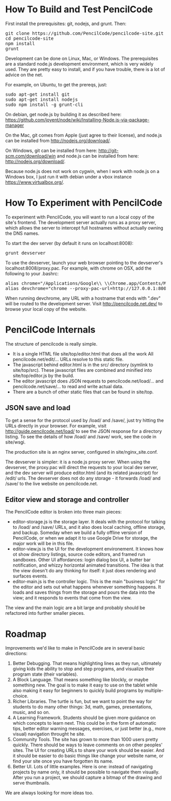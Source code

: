 How To Build and Test PencilCode
================================

First install the prerequisites: git, nodejs, and grunt.  Then:

<pre>
git clone https://github.com/PencilCode/pencilcode-site.git
cd pencilcode-site
npm install
grunt
</pre>

Development can be done on Linux, Mac, or Windows.
The prerequisites are a standard node.js development environment,
which is very widely used.  They are pretty easy to install,
and if you have trouble, there is a lot of advice on the net.

For example, on Ubuntu, to get the prereqs, just:

<pre>
sudo apt-get install git
sudo apt-get install nodejs
sudo npm install -g grunt-cli
</pre>

On debian, get node.js by building it as described here:
https://github.com/joyent/node/wiki/Installing-Node.js-via-package-manager

On the Mac, git comes from Apple (just agree to their license),
and node.js can be installed from http://nodejs.org/download/.

On Windows, git can be installed from here:
http://git-scm.com/download/win and node.js can be installed
from here: http://nodejs.org/download/.

Because node.js does not work on cygwin, when I work with node.js
on a Windows box, I just run it with debian under a vbox instance
https://www.virtualbox.org/.


How To Experiment with PencilCode
=================================

To experiment with PencilCode, you will want to run a local
copy of the site's frontend.  The development server actually
runs as a proxy server, which allows the server to intercept
full hostnames without actually owning the DNS names.

To start the dev server (by default it runs on localhost:8008):

<pre>
grunt devserver
</pre>

To use the devserver, launch your web browser pointing to the
devserver's localhost:8008/proxy.pac.  For example, with chrome
on OSX, add the following to your .bashrc:

<pre>
alias chrome="/Applications/Google\\ \\Chrome.app/Contents/MacOS/Google\\ \\Chrome"
alias devchrome="chrome --proxy-pac-url=http://127.0.0.1:8008/proxy.pac"
</pre>

When running devchrome, any URL with a hostname that ends with ".dev"
will be routed to the development server.  Visit http://pencilcode.net.dev/
to browse your local copy of the website.


PencilCode Internals
====================

The structure of pencilcode is really simple.
* It is a single HTML file site/top/editor.html that does all the work
  All pencilcode.net/edit/... URLs resolve to this static file.
* The javascript behind editor.html is in the src/ directory (symlink
  to site/top/src).  These javascript files are combined and minified
  into site/top/editor.js by the build.
* The editor javascript does JSON requests to pencilcode.net/load/...
  and pencilcode.net/save/... to read and write actual data.
* There are a bunch of other static files that can be found in
  site/top.

JSON save and load
------------------

To get a sense for the protocol used by /load/ and /save/, just
try hitting the URLs directly in your browser.  For example, visit
http://guide.pencilcode.net/load/ to see the JSON response for
a directory listing.  To see the details of how /load/ and /save/
work, see the code in site/wsgi.

The production site is an nginx server, configured in site/nginx_site.conf.

The devserver is simpler: it is a node.js proxy server.  When using
the devserver, the proxy.pac will direct the requests to your local
dev server, and the dev server will produce editor.html (and its
related javascript) for /edit/ urls.  The devserver does not do any
storage - it forwards /load/ and /save/ to the live website on
pencilcode.net.

Editor view and storage and controller
--------------------------------------

The PencilCode editor is broken into three main pieces:

* editor-storage.js is the storage layer.  It deals with the
  protocol for talking to /load/ and /save/ URLs, and it also
  does local caching, offline storage, and backup.  Someday
  when we build a fully offline version of PencilCode, or when
  we adapt it to use Google Drive for storage, the major work
  will be in this file.
* editor-view.js is the UI for the development environement.
  It knows how ot show directory listings, source code editors,
  and framed run sandboxes.  Other UI affordances: login dialog
  box UI, a butter bar notification, and whizzy horizontal
  animated transitions.  The idea is that the view doesn't
  do any thinking for itself: it just does rendering and
  surfaces events.
* editor-main.js is the controller logic.  This is the main
  "business logic" for the editor and sets out what happens
  whenever something happens.  It loads and saves things
  from the storage and pours the data into the view; and
  it responds to events that come from the view.

The view and the main logic are a bit large and probably should
be refactored into further smaller pieces.

Roadmap
=======

Improvements we'd like to make in PencilCode are in several basic
directions:

1. Better Debugging.  That means highlighting lines as they run,
   ultimately giving kids the ability to stop and step programs,
   and visualize their program state (their variables).
2. A Block Language.  That means something like blockly, or maybe
   something new.  The goal is to make it easy to use on the tablet
   while also making it easy for beginners to quickly build
   programs by multiple-choice.
3. Richer Libraries.  The turtle is fun, but we want to point the
   way for students to do many other things: 3d, math, games,
   presentations, music, and so on.
4. A Learning Framework.  Students should be given more guidance
   on which concepts to learn next.  This could be in the form of
   automatic tips, better editor warning messages, exercises, or
   just better (e.g., more visual) navigation throught he site.
5. Community Tools.  The site has grown to more than 1000 users
   pretty quickly.  There should be ways to leave comments on
   on other peoples' sites.  The UI for creating URLs to share
   your work should be easier.  And it should be easier to do basic
   things like change your website name, or find your site once
   you have forgotten its name.
6. Better UI.  Lots of little examples.  Here is one: instead of
   navigating projects by name only, it should be possible to
   navigate them visually.  After you run a project, we should
   capture a bitmap of the drawing and serve thumbnails.

We are always looking for more ideas too.

